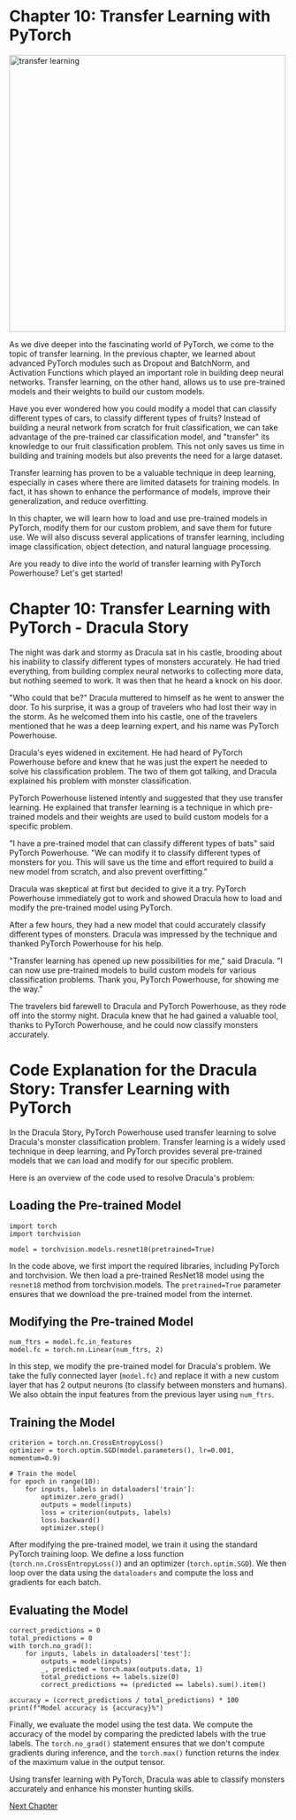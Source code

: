 # Chapter 10: Transfer Learning with PyTorch 
<img src="https://images.unsplash.com/photo-1560087632-a6578e40d1b0?ixlib=rb-1.2.1&auto=format&fit=crop&w=500&q=60" alt="transfer learning" width="500"/>

As we dive deeper into the fascinating world of PyTorch, we come to the topic of transfer learning. In the previous chapter, we learned about advanced PyTorch modules such as Dropout and BatchNorm, and Activation Functions which played an important role in building deep neural networks. Transfer learning, on the other hand, allows us to use pre-trained models and their weights to build our custom models.

Have you ever wondered how you could modify a model that can classify different types of cars, to classify different types of fruits? Instead of building a neural network from scratch for fruit classification, we can take advantage of the pre-trained car classification model, and "transfer" its knowledge to our fruit classification problem. This not only saves us time in building and training models but also prevents the need for a large dataset.

Transfer learning has proven to be a valuable technique in deep learning, especially in cases where there are limited datasets for training models. In fact, it has shown to enhance the performance of models, improve their generalization, and reduce overfitting. 

In this chapter, we will learn how to load and use pre-trained models in PyTorch, modify them for our custom problem, and save them for future use. We will also discuss several applications of transfer learning, including image classification, object detection, and natural language processing.

Are you ready to dive into the world of transfer learning with PyTorch Powerhouse? Let's get started!
# Chapter 10: Transfer Learning with PyTorch - Dracula Story 

The night was dark and stormy as Dracula sat in his castle, brooding about his inability to classify different types of monsters accurately. He had tried everything, from building complex neural networks to collecting more data, but nothing seemed to work. It was then that he heard a knock on his door.

"Who could that be?" Dracula muttered to himself as he went to answer the door. To his surprise, it was a group of travelers who had lost their way in the storm. As he welcomed them into his castle, one of the travelers mentioned that he was a deep learning expert, and his name was PyTorch Powerhouse.

Dracula's eyes widened in excitement. He had heard of PyTorch Powerhouse before and knew that he was just the expert he needed to solve his classification problem. The two of them got talking, and Dracula explained his problem with monster classification.

PyTorch Powerhouse listened intently and suggested that they use transfer learning. He explained that transfer learning is a technique in which pre-trained models and their weights are used to build custom models for a specific problem.

"I have a pre-trained model that can classify different types of bats" said PyTorch Powerhouse. "We can modify it to classify different types of monsters for you. This will save us the time and effort required to build a new model from scratch, and also prevent overfitting."

Dracula was skeptical at first but decided to give it a try. PyTorch Powerhouse immediately got to work and showed Dracula how to load and modify the pre-trained model using PyTorch.

After a few hours, they had a new model that could accurately classify different types of monsters. Dracula was impressed by the technique and thanked PyTorch Powerhouse for his help.

"Transfer learning has opened up new possibilities for me," said Dracula. "I can now use pre-trained models to build custom models for various classification problems. Thank you, PyTorch Powerhouse, for showing me the way."

The travelers bid farewell to Dracula and PyTorch Powerhouse, as they rode off into the stormy night. Dracula knew that he had gained a valuable tool, thanks to PyTorch Powerhouse, and he could now classify monsters accurately.
# Code Explanation for the Dracula Story: Transfer Learning with PyTorch

In the Dracula Story, PyTorch Powerhouse used transfer learning to solve Dracula's monster classification problem. Transfer learning is a widely used technique in deep learning, and PyTorch provides several pre-trained models that we can load and modify for our specific problem.

Here is an overview of the code used to resolve Dracula's problem:

## Loading the Pre-trained Model
```
import torch
import torchvision

model = torchvision.models.resnet18(pretrained=True)
```
In the code above, we first import the required libraries, including PyTorch and torchvision. We then load a pre-trained ResNet18 model using the `resnet18` method from torchvision.models. The `pretrained=True` parameter ensures that we download the pre-trained model from the internet.

## Modifying the Pre-trained Model
```
num_ftrs = model.fc.in_features
model.fc = torch.nn.Linear(num_ftrs, 2)
```
In this step, we modify the pre-trained model for Dracula's problem. We take the fully connected layer (`model.fc`) and replace it with a new custom layer that has 2 output neurons (to classify between monsters and humans). We also obtain the input features from the previous layer using `num_ftrs`.

## Training the Model
```
criterion = torch.nn.CrossEntropyLoss()
optimizer = torch.optim.SGD(model.parameters(), lr=0.001, momentum=0.9)

# Train the model
for epoch in range(10):
    for inputs, labels in dataloaders['train']:
        optimizer.zero_grad()
        outputs = model(inputs)
        loss = criterion(outputs, labels)
        loss.backward()
        optimizer.step()
```
After modifying the pre-trained model, we train it using the standard PyTorch training loop. We define a loss function (`torch.nn.CrossEntropyLoss()`) and an optimizer (`torch.optim.SGD`). We then loop over the data using the `dataloaders` and compute the loss and gradients for each batch. 

## Evaluating the Model
```
correct_predictions = 0
total_predictions = 0
with torch.no_grad():
    for inputs, labels in dataloaders['test']:
        outputs = model(inputs)
        _, predicted = torch.max(outputs.data, 1)
        total_predictions += labels.size(0)
        correct_predictions += (predicted == labels).sum().item()

accuracy = (correct_predictions / total_predictions) * 100
print(f"Model accuracy is {accuracy}%")
```
Finally, we evaluate the model using the test data. We compute the accuracy of the model by comparing the predicted labels with the true labels. The `torch.no_grad()` statement ensures that we don't compute gradients during inference, and the `torch.max()` function returns the index of the maximum value in the output tensor.

Using transfer learning with PyTorch, Dracula was able to classify monsters accurately and enhance his monster hunting skills.


[Next Chapter](11_Chapter11.md)